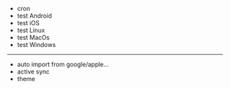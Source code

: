 -   cron
-   test Android
-   test iOS
-   test Linux
-   test MacOs
-   test Windows

---

-   auto import from google/apple...
-   active sync
-   theme
